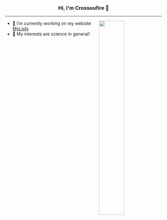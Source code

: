 <h3 align="center"> Hi, I'm Crossoufire 👋 </h3>

---
<img align="right" src="https://github-readme-stats-phi-umber.vercel.app/api/top-langs/?username=crossoufire&theme=radical&hide_border=true&size_weight=0.5&count_weight=0.5&count_private=true&langs_count=8&layout=compact" width="40%">

- 🔭 I’m currently working on my website [MyLists](https://github.com/crossoufire/MyLists)
- 🌱 My interests are science in general!

